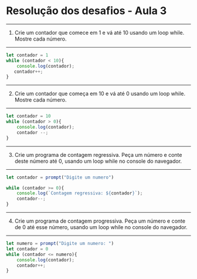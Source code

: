 # Resolução dos desafios - Aula 3

---
1) Crie um contador que comece em 1 e vá até 10 usando um loop while. Mostre cada número.
---

````js
let contador = 1
while (contador < 10){
    console.log(contador);
   contador++;
}
````

---
2) Crie um contador que começa em 10 e vá até 0 usando um loop while. Mostre cada número.
---

````js
let contador = 10
while (contador > 0){
    console.log(contador);
    contador --;
}
````

---
3) Crie um programa de contagem regressiva. Peça um número e conte deste número até 0, usando um loop while no console do navegador.
---

````js
let contador = prompt("Digite um numero")

while (contador >= 0){
    console.log(`Contagem regressiva: ${contador}`);
    contador--;
}
````

---
4) Crie um programa de contagem progressiva. Peça um número e conte de 0 até esse número, usando um loop while no console do navegador.
---

````js
let numero = prompt("Digite um numero: ")
let contador = 0
while (contador <= numero){
    console.log(contador);
    contador++;
}
````



